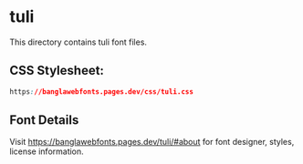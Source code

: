 # tuli

This directory contains tuli font files.

## CSS Stylesheet:
```css
https://banglawebfonts.pages.dev/css/tuli.css
```

## Font Details
Visit https://banglawebfonts.pages.dev/tuli/#about for font designer, styles, license information.